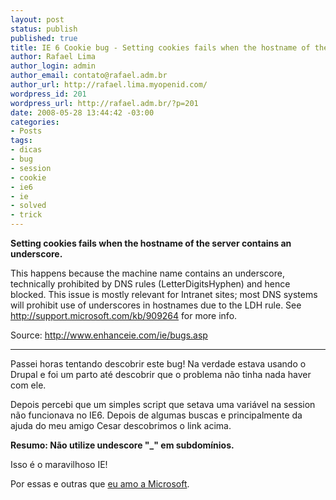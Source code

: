 ```yaml
--- 
layout: post
status: publish
published: true
title: IE 6 Cookie bug - Setting cookies fails when the hostname of the server contains an underscore.
author: Rafael Lima
author_login: admin
author_email: contato@rafael.adm.br
author_url: http://rafael.lima.myopenid.com/
wordpress_id: 201
wordpress_url: http://rafael.adm.br/?p=201
date: 2008-05-28 13:44:42 -03:00
categories: 
- Posts
tags: 
- dicas
- bug
- session
- cookie
- ie6
- ie
- solved
- trick
---
```

<strong>Setting  	cookies fails when the hostname of the server contains an underscore. </strong>

<span id="PostView1"><span class="normalTextSmall">This happens because  	the machine name contains an underscore, technically prohibited by DNS rules  	(LetterDigitsHyphen) and hence blocked. This issue is mostly relevant for  	Intranet sites; most DNS systems will prohibit use of underscores in  	hostnames due to the LDH rule.  See 	<a href="http://support.microsoft.com/kb/909264"> http://support.microsoft.com/kb/909264</a> for more info.</span></span>

Source: <a href="http://www.enhanceie.com/ie/bugs.asp">http://www.enhanceie.com/ie/bugs.asp</a>

***

Passei horas tentando descobrir este bug! Na verdade estava usando o Drupal e foi um parto até descobrir que o problema não tinha nada haver com ele.

Depois percebi que um simples script que setava uma variável na session não funcionava no IE6. Depois de algumas buscas e principalmente da ajuda do meu amigo Cesar descobrimos o link acima.

<strong>Resumo: Não utilize undescore "_" em subdomínios.</strong>

Isso é o maravilhoso IE!

Por essas e outras que <a href="http://rafael.adm.br/p/a-microsoft-continua-uma-merda/">eu amo a Microsoft</a>.
